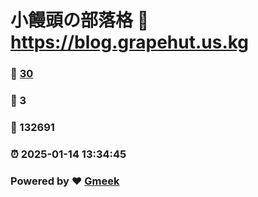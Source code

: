 # 小饅頭の部落格 :link: https://blog.grapehut.us.kg 
### :page_facing_up: [30](https://blog.grapehut.us.kg/tag.html) 
### :speech_balloon: 3 
### :hibiscus: 132691 
### :alarm_clock: 2025-01-14 13:34:45 
### Powered by :heart: [Gmeek](https://github.com/Meekdai/Gmeek)
